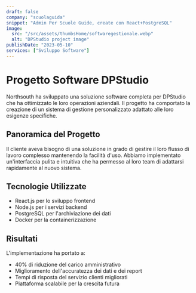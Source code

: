 ```yaml
---
draft: false
company: "scuolaguida"
snippet: "Admin Per Scuole Guide, create con React+PostgreSQL"
image:
  src: "/src/assets/thumbsHome/softwaregestionale.webp"
  alt: "DPStudio project image"
publishDate: "2023-05-10"
services: ["Sviluppo Software"]
---
```


# Progetto Software DPStudio

Northsouth ha sviluppato una soluzione software completa per DPStudio che ha ottimizzato le loro operazioni aziendali. Il progetto ha comportato la creazione di un sistema di gestione personalizzato adattato alle loro esigenze specifiche.

## Panoramica del Progetto

Il cliente aveva bisogno di una soluzione in grado di gestire il loro flusso di lavoro complesso mantenendo la facilità d'uso. Abbiamo implementato un'interfaccia pulita e intuitiva che ha permesso al loro team di adattarsi rapidamente al nuovo sistema.

## Tecnologie Utilizzate

- React.js per lo sviluppo frontend
- Node.js per i servizi backend
- PostgreSQL per l'archiviazione dei dati
- Docker per la containerizzazione

## Risultati

L'implementazione ha portato a:

- 40% di riduzione del carico amministrativo
- Miglioramento dell'accuratezza dei dati e dei report
- Tempi di risposta del servizio clienti migliorati
- Piattaforma scalabile per la crescita futura
